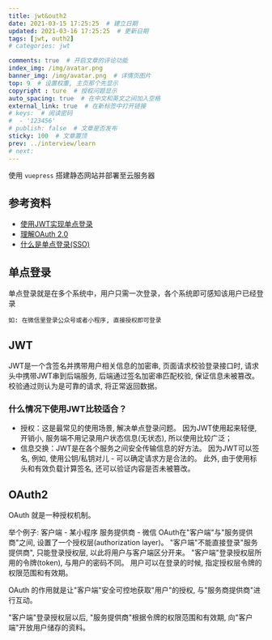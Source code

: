 ```yaml
---
title: jwt&outh2
date: 2021-03-15 17:25:25  # 建立日期
updated: 2021-03-16 17:25:25  # 更新日期
tags: [jwt, outh2]
# categories: jwt

comments: true  # 开启文章的评论功能
index_img: /img/avatar.png
banner_img: /img/avatar.png  # 详情页图片
top: 9  # 设置权重, 主页那个先显示
copyright : ture  # 授权问题显示
auto_spacing: true  # 在中文和英文之间加入空格
external_link: true  # 在新标签中打开链接
# keys:  # 阅读密码
#  - '123456'
# publish: false  # 文章是否发布
sticky: 100  # 文章置顶
prev: ../interview/learn
# next:
---
```


使用 `vuepress` 搭建静态网站并部署至云服务器
<!-- more -->

## 参考资料
- [使用JWT实现单点登录](https://blog.csdn.net/weixin_42873937/article/details/82460997)
- [理解OAuth 2.0](https://www.ruanyifeng.com/blog/2014/05/oauth_2_0.html)
- [什么是单点登录(SSO)](https://mp.weixin.qq.com/s/drPVkRbCsDIlX6Ls2pDmqA)

## 单点登录

单点登录就是在多个系统中，用户只需一次登录，各个系统即可感知该用户已经登录

`如: 在微信里登录公众号或者小程序, 直接授权即可登录`

## JWT
JWT是一个含签名并携带用户相关信息的加密串, 页面请求校验登录接口时, 请求头中携带JWT串到后端服务, 后端通过签名加密串匹配校验, 保证信息未被篡改。 校验通过则认为是可靠的请求, 将正常返回数据。 
### 什么情况下使用JWT比较适合？
- 授权：这是最常见的使用场景, 解决单点登录问题。 因为JWT使用起来轻便, 开销小, 服务端不用记录用户状态信息(无状态), 所以使用比较广泛；
- 信息交换：JWT是在各个服务之间安全传输信息的好方法。 因为JWT可以签名, 例如, 使用公钥/私钥对儿 - 可以确定请求方是合法的。 此外, 由于使用标头和有效负载计算签名, 还可以验证内容是否未被篡改。 


## OAuth2
OAuth 就是一种授权机制。 

举个例子:
客户端 - 某小程序 服务提供商 - 微信 
OAuth在"客户端"与"服务提供商"之间, 设置了一个授权层(authorization layer)。 "客户端"不能直接登录"服务提供商", 只能登录授权层, 以此将用户与客户端区分开来。 "客户端"登录授权层所用的令牌(token), 与用户的密码不同。 用户可以在登录的时候, 指定授权层令牌的权限范围和有效期。 

OAuth 的作用就是让"客户端"安全可控地获取"用户"的授权, 与"服务商提供商"进行互动。 

"客户端"登录授权层以后, "服务提供商"根据令牌的权限范围和有效期, 向"客户端"开放用户储存的资料。 
